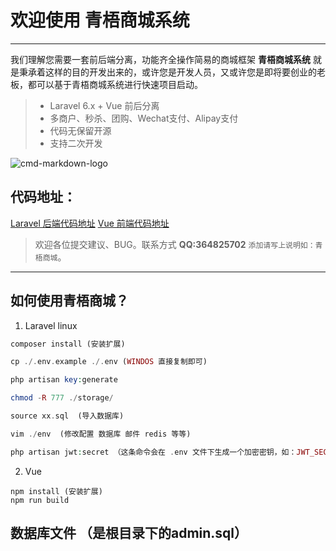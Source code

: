 # 欢迎使用 青梧商城系统

------

我们理解您需要一套前后端分离，功能齐全操作简易的商城框架 **青梧商城系统** 就是秉承着这样的目的开发出来的，或许您是开发人员，又或许您是即将要创业的老板，都可以基于青梧商城系统进行快速项目启动。


> * Laravel 6.x + Vue 前后分离
> * 多商户、秒杀、团购、Wechat支付、Alipay支付
> * 代码无保留开源
> * 支持二次开发

![cmd-markdown-logo](http://pc.qingwuit.com/pc/logo.png)

## 代码地址：

[Laravel 后端代码地址](https://gitee.com/qingwuitcn/qwshop_admin_php)
[Vue 前端代码地址](https://gitee.com/qingwuit/qwshop_admin_vue)


> 欢迎各位提交建议、BUG。联系方式 **QQ:364825702**  `添加请写上说明如：青梧商城`。

------

## 如何使用青梧商城？



1. Laravel linux

```php
composer install (安装扩展)

cp ./.env.example ./.env (WINDOS 直接复制即可)

php artisan key:generate

chmod -R 777 ./storage/

source xx.sql  (导入数据库)

vim ./env  (修改配置 数据库 邮件 redis 等等)

php artisan jwt:secret （这条命令会在 .env 文件下生成一个加密密钥，如：JWT_SECRET=foobar）

```

2. Vue

```vue
npm install (安装扩展)
npm run build
```


## 数据库文件 （是根目录下的admin.sql）